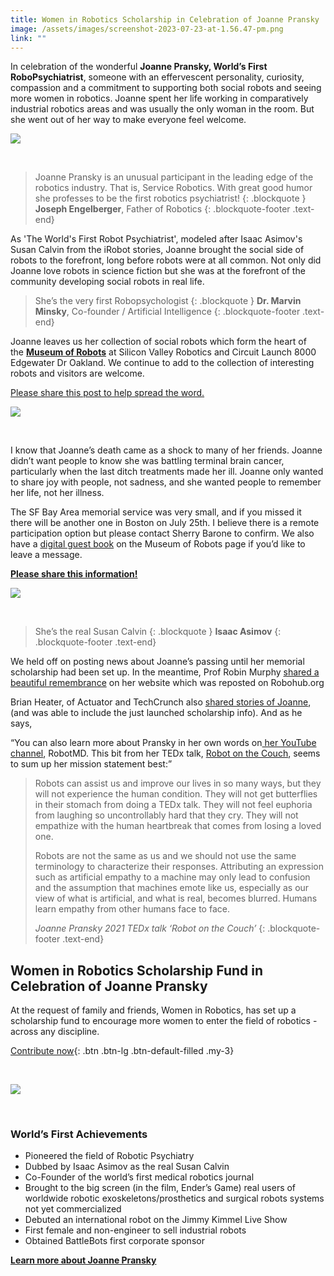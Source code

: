 ```yaml
---
title: Women in Robotics Scholarship in Celebration of Joanne Pransky
image: /assets/images/screenshot-2023-07-23-at-1.56.47-pm.png
link: ""
---
```

In celebration of the wonderful **Joanne Pransky, World’s First RoboPsychiatrist**, someone with an effervescent personality, curiosity, compassion and a commitment to supporting both social robots and seeing more women in robotics. Joanne spent her life working in comparatively industrial robotics areas and was usually the only woman in the room. But she went out of her way to make everyone feel welcome.

![](https://substackcdn.com/image/fetch/w_1456,c_limit,f_auto,q_auto:good,fl_progressive:steep/https%3A%2F%2Fsubstack-post-media.s3.amazonaws.com%2Fpublic%2Fimages%2F3801b67e-8d18-4e2b-9e2c-6d54204f83c1_315x160.jpeg)

 

> Joanne Pransky is an unusual participant in the leading edge of the robotics industry. That is, Service Robotics. With great good humor she professes to be the first robotics psychiatrist!
> {: .blockquote }
> **Joseph Engelberger**, Father of Robotics
> {: .blockquote-footer .text-end}

As 'The World's First Robot Psychiatrist', modeled after Isaac Asimov's Susan Calvin from the iRobot stories, Joanne brought the social side of robots to the forefront, long before robots were at all common. Not only did Joanne love robots in science fiction but she was at the forefront of the community developing social robots in real life.

> She’s the very first Robopsychologist
> {: .blockquote }
> **Dr. Marvin Minsky**, Co-founder / Artificial Intelligence
> {: .blockquote-footer .text-end}

Joanne leaves us her collection of social robots which form the heart of the **[Museum of Robots](https://svrobo.org/robot-museum/)** at Silicon Valley Robotics and Circuit Launch 8000 Edgewater Dr Oakland. We continue to add to the collection of interesting robots and visitors are welcome.

[Please share this post to help spread the word.](https://open.substack.com/pub/249x/p/remembering-joanne-pransky-worlds?utm_campaign=post&utm_medium=web)

![](https://substackcdn.com/image/fetch/w_1456,c_limit,f_auto,q_auto:good,fl_progressive:steep/https%3A%2F%2Fsubstack-post-media.s3.amazonaws.com%2Fpublic%2Fimages%2Fa47275ea-8243-4fff-9649-c6298743d9ff_566x566.webp)

 

I know that Joanne’s death came as a shock to many of her friends. Joanne didn’t want people to know she was battling terminal brain cancer, particularly when the last ditch treatments made her ill. Joanne only wanted to share joy with people, not sadness, and she wanted people to remember her life, not her illness.

The SF Bay Area memorial service was very small, and if you missed it there will be another one in Boston on July 25th. I believe there is a remote participation option but please contact Sherry Barone to confirm. We also have a [digital guest book](https://svrobo.org/robot-museum/) on the Museum of Robots page if you’d like to leave a message.

**[Please share this information!](https://open.substack.com/pub/249x/p/remembering-joanne-pransky-worlds?utm_campaign=post&utm_medium=web)**

![](https://substackcdn.com/image/fetch/w_1456,c_limit,f_auto,q_auto:good,fl_progressive:steep/https%3A%2F%2Fsubstack-post-media.s3.amazonaws.com%2Fpublic%2Fimages%2F52c6d024-3618-49e5-9707-3ac5d8e75d9a_625x782.png)

 

> She’s the real Susan Calvin
> {: .blockquote }
> **Isaac Asimov**
> {: .blockquote-footer .text-end}

We held off on posting news about Joanne’s passing until her memorial scholarship had been set up. In the meantime, Prof Robin Murphy [shared a beautiful remembrance](https://www.roboticsthroughsciencefiction.com/single-post/joanne-pransky-rest-in-peace-1959-2023) on her website which was reposted on Robohub.org

Brian Heater, of Actuator and TechCrunch also [shared stories of Joanne](https://techcrunch.com/2023/07/15/remembering-joanne-pransky/), (and was able to include the just launched scholarship info). And as he says,

“You can also learn more about Pransky in her own words on[ her YouTube channel](https://www.youtube.com/@RobotMdShrink), RobotMD. This bit from her TEDx talk, [Robot on the Couch](https://youtu.be/4rci-z7raTs), seems to sum up her mission statement best:”

> Robots can assist us and improve our lives in so many ways, but they will not experience the human condition. They will not get butterflies in their stomach from doing a TEDx talk. They will not feel euphoria from laughing so uncontrollably hard that they cry. They will not empathize with the human heartbreak that comes from losing a loved one.
>
> Robots are not the same as us and we should not use the same terminology to characterize their responses. Attributing an expression such as artificial empathy to a machine may only lead to confusion and the assumption that machines emote like us, especially as our view of what is artificial, and what is real, becomes blurred. Humans learn empathy from other humans face to face.
>
> *Joanne Pransky 2021 TEDx talk ‘Robot on the Couch’*
> {: .blockquote-footer .text-end}


## Women in Robotics Scholarship Fund in Celebration of Joanne Pransky

At the request of family and friends, Women in Robotics, has set up a scholarship fund to encourage more women to enter the field of robotics - across any discipline.

[Contribute now](https://bold.org/funds/women-in-robotics-scholarship-fund/){: .btn .btn-lg .btn-default-filled .my-3}

 

![](https://substackcdn.com/image/fetch/w_1456,c_limit,f_auto,q_auto:good,fl_progressive:steep/https%3A%2F%2Fsubstack-post-media.s3.amazonaws.com%2Fpublic%2Fimages%2F83e30355-db5e-41a9-968d-c9e6faf4e492_1280x640.webp)

 

### **World’s First Achievements**

* Pioneered the field of Robotic Psychiatry
* Dubbed by Isaac Asimov as the real Susan Calvin
* Co-Founder of the world’s first medical robotics journal
* Brought to the big screen (in the film, Ender’s Game) real users of worldwide robotic exoskeletons/prosthetics and surgical robots systems not yet commercialized
* Debuted an international robot on the Jimmy Kimmel Live Show
* First female and non-engineer to sell industrial robots
* Obtained BattleBots first corporate sponsor

**[Learn more about Joanne Pransky](http://www.robot.md/services/)**
